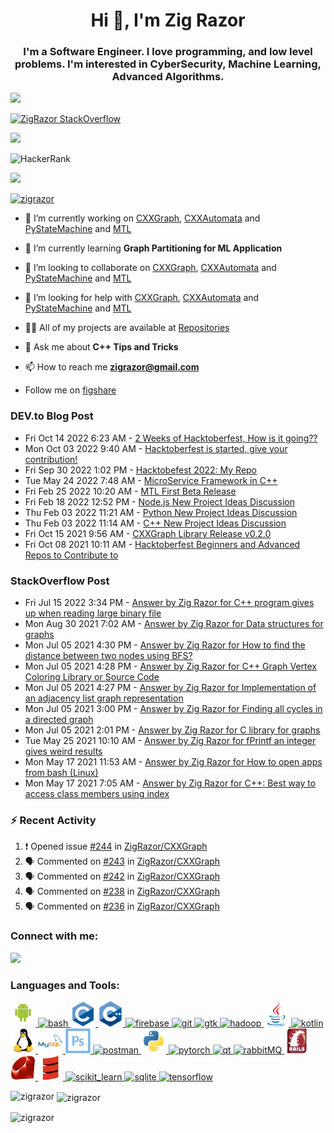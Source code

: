 <h1 align="center">Hi 👋, I'm Zig Razor</h1>
<h3 align="center">I'm a Software Engineer. I love programming, and low level problems. I'm interested in CyberSecurity, Machine Learning, Advanced Algorithms.</h3>

![](https://komarev.com/ghpvc/?username=zigrazor&label=PROFILE+VIEWS)

[![ZigRazor StackOverflow](https://stackoverflow-badge.vercel.app/?userID=12491175)](https://stackoverflow.com/users/12491175/zig-razor)

![](https://www.codewars.com/users/ZigRazor/badges/large)

<img alt="HackerRank" src="https://img.shields.io/badge/-Hackerrank-2EC866?style=for-the-badge&logo=HackerRank&logoColor=white"/>

![](https://gitwar.herokuapp.com/badge?username=ZigRazor&color=green)

<p align="left"> <a href="https://github.com/ryo-ma/github-profile-trophy"><img src="https://github-profile-trophy.vercel.app/?username=zigrazor" alt="zigrazor" /></a> </p>

- 🔭 I’m currently working on [CXXGraph](https://github.com/ZigRazor/CXXGraph), [CXXAutomata](https://github.com/ZigRazor/CXXAutomata) and [PyStateMachine](https://github.com/ZigRazor/PyStateMachine) and [MTL](https://github.com/ZigRazor/MTL)

- 🌱 I’m currently learning **Graph Partitioning for ML Application**

- 👯 I’m looking to collaborate on [CXXGraph](https://github.com/ZigRazor/CXXGraph), [CXXAutomata](https://github.com/ZigRazor/CXXAutomata) and [PyStateMachine](https://github.com/ZigRazor/PyStateMachine) and [MTL](https://github.com/ZigRazor/MTL)

- 🤝 I’m looking for help with [CXXGraph](https://github.com/ZigRazor/CXXGraph), [CXXAutomata](https://github.com/ZigRazor/CXXAutomata) and [PyStateMachine](https://github.com/ZigRazor/PyStateMachine) and [MTL](https://github.com/ZigRazor/MTL)

- 👨‍💻 All of my projects are available at [Repositories](https://github.com/ZigRazor?tab=repositories)

- 💬 Ask me about **C++ Tips and Tricks**

- 📫 How to reach me **zigrazor@gmail.com**

- Follow me on [figshare](https://figshare.com/authors/Matteo_Botticci/11972360)

<h3 align="left">DEV.to Blog Post</h3>

<!-- DEV-TO-LIST:START -->
 - Fri Oct 14 2022 6:23 AM - [2 Weeks of Hacktoberfest, How is it going??](https://dev.to/zigrazor/2-weeks-of-hacktoberfest-how-is-it-going-4ilk)
 - Mon Oct 03 2022 9:40 AM - [Hacktoberfest is started, give your contribution!](https://dev.to/zigrazor/hacktoberfest-is-started-give-your-contribution-7en)
 - Fri Sep 30 2022 1:02 PM - [Hacktobefest 2022: My Repo](https://dev.to/zigrazor/hacktobefest-2022-my-repo-9bg)
 - Tue May 24 2022 7:48 AM - [MicroService Framework in C++](https://dev.to/zigrazor/microservice-framework-in-c-364p)
 - Fri Feb 25 2022 10:20 AM - [MTL First Beta Release](https://dev.to/zigrazor/mtl-first-beta-release-246f)
 - Fri Feb 18 2022 12:52 PM - [Node.js New Project Ideas Discussion](https://dev.to/zigrazor/nodejs-new-project-ideas-discussion-3852)
 - Thu Feb 03 2022 11:21 AM - [Python New Project Ideas Discussion](https://dev.to/zigrazor/python-new-project-ideas-discussion-84m)
 - Thu Feb 03 2022 11:14 AM - [C++ New Project Ideas Discussion](https://dev.to/zigrazor/c-new-project-ideas-discussion-3okb)
 - Fri Oct 15 2021 9:56 AM - [CXXGraph Library Release v0.2.0](https://dev.to/zigrazor/cxxgraph-library-release-v020-5f0a)
 - Fri Oct 08 2021 10:11 AM - [Hacktoberfest Beginners and Advanced Repos to Contribute to](https://dev.to/zigrazor/hacktoberfest-beginners-and-advanced-repos-to-contribute-to-p1)<!-- DEV-TO-LIST:END -->

<h3 align="left">StackOverflow Post</h3>

<!-- STACKOVERFLOW-LIST:START -->
 - Fri Jul 15 2022 3:34 PM - [Answer by Zig Razor for C++ program gives up when reading large binary file](https://stackoverflow.com/questions/72996011/c-program-gives-up-when-reading-large-binary-file/72996388#72996388)
 - Mon Aug 30 2021 7:02 AM - [Answer by Zig Razor for Data structures for graphs](https://stackoverflow.com/questions/68873161/data-structures-for-graphs/68980091#68980091)
 - Mon Jul 05 2021 4:30 PM - [Answer by Zig Razor for How to find the distance between two nodes using BFS?](https://stackoverflow.com/questions/13171038/how-to-find-the-distance-between-two-nodes-using-bfs/68259387#68259387)
 - Mon Jul 05 2021 4:28 PM - [Answer by Zig Razor for C++ Graph Vertex Coloring Library or Source Code](https://stackoverflow.com/questions/5459347/c-graph-vertex-coloring-library-or-source-code/68259366#68259366)
 - Mon Jul 05 2021 4:27 PM - [Answer by Zig Razor for Implementation of an adjacency list graph representation](https://stackoverflow.com/questions/14133115/implementation-of-an-adjacency-list-graph-representation/68259346#68259346)
 - Mon Jul 05 2021 3:00 PM - [Answer by Zig Razor for Finding all cycles in a directed graph](https://stackoverflow.com/questions/546655/finding-all-cycles-in-a-directed-graph/68258261#68258261)
 - Mon Jul 05 2021 2:01 PM - [Answer by Zig Razor for C library for graphs](https://stackoverflow.com/questions/10149878/c-library-for-graphs/68257444#68257444)
 - Tue May 25 2021 10:10 AM - [Answer by Zig Razor for fPrintf an integer gives weird results](https://stackoverflow.com/questions/67685529/fprintf-an-integer-gives-weird-results/67685900#67685900)
 - Mon May 17 2021 11:53 AM - [Answer by Zig Razor for How to open apps from bash &lpar;Linux&rpar;](https://stackoverflow.com/questions/67568923/how-to-open-apps-from-bash-linux/67569153#67569153)
 - Mon May 17 2021 7:05 AM - [Answer by Zig Razor for C++: Best way to access class members using index](https://stackoverflow.com/questions/67565067/c-best-way-to-access-class-members-using-index/67565305#67565305)<!-- STACKOVERFLOW-LIST:END -->

### :zap: Recent Activity

<!--START_SECTION:activity-->
1. ❗️ Opened issue [#244](https://github.com/ZigRazor/CXXGraph/issues/244) in [ZigRazor/CXXGraph](https://github.com/ZigRazor/CXXGraph)
2. 🗣 Commented on [#243](https://github.com/ZigRazor/CXXGraph/issues/243) in [ZigRazor/CXXGraph](https://github.com/ZigRazor/CXXGraph)
3. 🗣 Commented on [#242](https://github.com/ZigRazor/CXXGraph/issues/242) in [ZigRazor/CXXGraph](https://github.com/ZigRazor/CXXGraph)
4. 🗣 Commented on [#238](https://github.com/ZigRazor/CXXGraph/issues/238) in [ZigRazor/CXXGraph](https://github.com/ZigRazor/CXXGraph)
5. 🗣 Commented on [#236](https://github.com/ZigRazor/CXXGraph/issues/236) in [ZigRazor/CXXGraph](https://github.com/ZigRazor/CXXGraph)
<!--END_SECTION:activity-->


<h3 align="left">Connect with me:</h3>
<p align="left">
<a href="https://stackoverflow.com/users/12491175/zig-razor">
  <img height="137px" src="https://stackoverflow-card.vercel.app/?userID=12491175&theme=dracula&showBorder=false" />
</a>
</p>

<h3 align="left">Languages and Tools:</h3>
<p align="left"> <a href="https://developer.android.com" target="_blank"> <img src="https://raw.githubusercontent.com/devicons/devicon/master/icons/android/android-original-wordmark.svg" alt="android" width="40" height="40"/> </a> <a href="https://www.gnu.org/software/bash/" target="_blank"> <img src="https://www.vectorlogo.zone/logos/gnu_bash/gnu_bash-icon.svg" alt="bash" width="40" height="40"/> </a> <a href="https://www.cprogramming.com/" target="_blank"> <img src="https://raw.githubusercontent.com/devicons/devicon/master/icons/c/c-original.svg" alt="c" width="40" height="40"/> </a> <a href="https://www.w3schools.com/cpp/" target="_blank"> <img src="https://raw.githubusercontent.com/devicons/devicon/master/icons/cplusplus/cplusplus-original.svg" alt="cplusplus" width="40" height="40"/> </a> <a href="https://firebase.google.com/" target="_blank"> <img src="https://www.vectorlogo.zone/logos/firebase/firebase-icon.svg" alt="firebase" width="40" height="40"/> </a> <a href="https://git-scm.com/" target="_blank"> <img src="https://www.vectorlogo.zone/logos/git-scm/git-scm-icon.svg" alt="git" width="40" height="40"/> </a> <a href="https://www.gtk.org/" target="_blank"> <img src="https://upload.wikimedia.org/wikipedia/commons/7/71/GTK_logo.svg" alt="gtk" width="40" height="40"/> </a> <a href="https://hadoop.apache.org/" target="_blank"> <img src="https://www.vectorlogo.zone/logos/apache_hadoop/apache_hadoop-icon.svg" alt="hadoop" width="40" height="40"/> </a> <a href="https://www.java.com" target="_blank"> <img src="https://raw.githubusercontent.com/devicons/devicon/master/icons/java/java-original.svg" alt="java" width="40" height="40"/> </a> <a href="https://kotlinlang.org" target="_blank"> <img src="https://www.vectorlogo.zone/logos/kotlinlang/kotlinlang-icon.svg" alt="kotlin" width="40" height="40"/> </a> <a href="https://www.linux.org/" target="_blank"> <img src="https://raw.githubusercontent.com/devicons/devicon/master/icons/linux/linux-original.svg" alt="linux" width="40" height="40"/> </a> <a href="https://www.mysql.com/" target="_blank"> <img src="https://raw.githubusercontent.com/devicons/devicon/master/icons/mysql/mysql-original-wordmark.svg" alt="mysql" width="40" height="40"/> </a> <a href="https://www.photoshop.com/en" target="_blank"> <img src="https://raw.githubusercontent.com/devicons/devicon/master/icons/photoshop/photoshop-line.svg" alt="photoshop" width="40" height="40"/> </a> <a href="https://postman.com" target="_blank"> <img src="https://www.vectorlogo.zone/logos/getpostman/getpostman-icon.svg" alt="postman" width="40" height="40"/> </a> <a href="https://www.python.org" target="_blank"> <img src="https://raw.githubusercontent.com/devicons/devicon/master/icons/python/python-original.svg" alt="python" width="40" height="40"/> </a> <a href="https://pytorch.org/" target="_blank"> <img src="https://www.vectorlogo.zone/logos/pytorch/pytorch-icon.svg" alt="pytorch" width="40" height="40"/> </a> <a href="https://www.qt.io/" target="_blank"> <img src="https://upload.wikimedia.org/wikipedia/commons/0/0b/Qt_logo_2016.svg" alt="qt" width="40" height="40"/> </a> <a href="https://www.rabbitmq.com" target="_blank"> <img src="https://www.vectorlogo.zone/logos/rabbitmq/rabbitmq-icon.svg" alt="rabbitMQ" width="40" height="40"/> </a> <a href="https://rubyonrails.org" target="_blank"> <img src="https://raw.githubusercontent.com/devicons/devicon/master/icons/rails/rails-original-wordmark.svg" alt="rails" width="40" height="40"/> </a> <a href="https://www.ruby-lang.org/en/" target="_blank"> <img src="https://raw.githubusercontent.com/devicons/devicon/master/icons/ruby/ruby-original.svg" alt="ruby" width="40" height="40"/> </a> <a href="https://www.scala-lang.org" target="_blank"> <img src="https://raw.githubusercontent.com/devicons/devicon/master/icons/scala/scala-original.svg" alt="scala" width="40" height="40"/> </a> <a href="https://scikit-learn.org/" target="_blank"> <img src="https://upload.wikimedia.org/wikipedia/commons/0/05/Scikit_learn_logo_small.svg" alt="scikit_learn" width="40" height="40"/> </a> <a href="https://www.sqlite.org/" target="_blank"> <img src="https://www.vectorlogo.zone/logos/sqlite/sqlite-icon.svg" alt="sqlite" width="40" height="40"/> </a> <a href="https://www.tensorflow.org" target="_blank"> <img src="https://www.vectorlogo.zone/logos/tensorflow/tensorflow-icon.svg" alt="tensorflow" width="40" height="40"/> </a> </p>

<p><img align="left" src="https://github-readme-stats.vercel.app/api/top-langs?username=zigrazor&show_icons=true&locale=en&layout=compact" alt="zigrazor" /></p>

<p>&nbsp;<img align="center" src="https://github-readme-stats.vercel.app/api?username=zigrazor&show_icons=true&locale=en" alt="zigrazor" /></p>

<p><img align="center" src="https://github-readme-streak-stats.herokuapp.com/?user=zigrazor&" alt="zigrazor" /></p>
